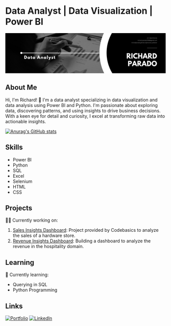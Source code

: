 # Data Analyst | Data Visualization | Power BI

![LinkedIn Cover Photo](https://github.com/RichardParado/personal_website/blob/main/assets/images/LinkedIn%20Banner.png)

## About Me
Hi, I'm Richard! 👋 I'm a data analyst specializing in data visualization and data analysis using Power BI and Python. I'm passionate about exploring data, discovering patterns, and using insights to drive business decisions. With a keen eye for detail and curiosity, I excel at transforming raw data into actionable insights.

[![Anurag's GitHub stats](https://github-readme-stats.vercel.app/api?username=RichardParado&show_icons=true&theme=dark)](https://github.com/anuraghazra/github-readme-stats)

## Skills
- Power BI
- Python
- SQL
- Excel
- Selenium
- HTML
- CSS

## Projects
👩‍💻 Currently working on:
1. [Sales Insights Dashboard](https://github.com/RichardParado/sales_insights_dashboard_powerbi): Project provided by Codebasics to analyze the sales of a hardware store.
2. [Revenue Insights Dashboard](https://github.com/RichardParado/revenue_insights_dashboard_powerbi): Building a dashboard to analyze the revenue in the hospitality domain.

## Learning
🧠 Currently learning:
- Querying in SQL
- Python Programming

## Links
[![Portfolio](https://img.shields.io/badge/portfolio-000?style=for-the-badge&logo=ko-fi&logoColor=white)](https://richardparado.github.io/personal_website/)
[![LinkedIn](https://img.shields.io/badge/linkedin-0A66C2?style=for-the-badge&logo=linkedin&logoColor=white)](https://www.linkedin.com/in/richardparado/)

